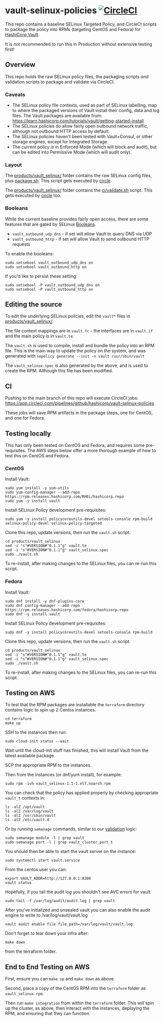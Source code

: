 # vault-selinux-policies [![CircleCI](https://circleci.com/gh/hashicorp/vault-selinux-policies.svg?style=svg)](https://circleci.com/gh/hashicorp/vault-selinux-policies)

This repo contains a baseline SELinux Targeted Policy, and CircleCI scripts to package the policy into RPMs (targeting CentOS and Fedora) for [HashiCorp Vault](https://www.vaultproject.io).

It is _not_ recommended to run this in Production without extensive testing first!

## Overview

This repo holds the raw SELinux policy files, the packaging scripts _and_ validation scripts to package and validate via CircleCI.

### Caveats

* The SELinux policy file contexts, used as part of SELinux labelling, map to where the packaged versions of Vault install their config, data and log files. The Vault packages are available from: https://learn.hashicorp.com/tutorials/vault/getting-started-install
* The SELinux policies do allow fairly open outbound network traffic, although not outbound HTTP access by default.
* The SELinux policies haven't been tested with Vault+Consul, or other storage engines, except for Integrated Storage.
* The current policy is in Enforced Mode (which will block and audit), but can be edited into Permissive Mode (which will audit only).

### Layout

The [products/vault_selinux/](products/vault_selinux/) folder contains the raw SELinux config files, plus [package.sh](products/vault_selinux/package.sh). This script gets executed by [circle](.circleci/config.yml).

The [products/vault_selinux/](products/vault_selinux/) folder contains the [ci/validate.sh](products/vault_selinux/ci/validate.sh) script. This gets executed by [circle](.circleci/config.yml) too.

### Booleans

While the current baseline provides fairly open access, there are some features that are gated by SELinux [Booleans](https://wiki.gentoo.org/wiki/SELinux/Tutorials/Using_SELinux_booleans).

* `vault_outbound_udp_dns` - if set will allow Vault to query DNS via UDP
* `vault_outbound_http` - if set will allow Vault to send outbound HTTP requests

To enable the booleans:

```
sudo setsebool vault_outbound_udp_dns on
sudo setsebool vault_outbound_http on
```

If you'd like to persist these setting:

```
sudo setsebool -P vault_outbound_udp_dns on
sudo setsebool -P vault_outbound_http on
```

## Editing the source

To edit the underlying SELinux policies, edit the `vault*` files in [products/vault_selinux/](products/vault_selinux/).

The file context mappings are in `vault.fc` - the interfaces are in `vault.if` and the main policy is in `vault.te`.

The `vault.sh` is used to compile, install and bundle the policy into an RPM file. This is the main way to update the policy on the system, and was generated with `sepolicy generate --init -n vault /usr/sbin/vault`

The `vault_selinux.spec` is also generated by the above, and is used to create the RPM. Although this file has been modified.

## CI

Pushing to the main branch of this repo will execute CircleCI jobs: https://app.circleci.com/pipelines/github/hashicorp/vault-selinux-policies

These jobs will save RPM artifacts in the package steps, one for CentOS, and one for Fedora.

## Testing locally

This has only been tested on CentOS and Fedora, and requires some pre-requisites. The AWS steps below offer a more thorough example of how to test this on CentOS and Fedora.

### CentOS

Install Vault:

```
sudo yum install -y yum-utils
sudo yum-config-manager --add-repo https://rpm.releases.hashicorp.com/RHEL/hashicorp.repo
sudo yum -y install vault
```

Install SELinux Policy development pre-requisites:

```
sudo yum -y install policycoreutils-devel setools-console rpm-build selinux-policy-devel selinux-policy-targeted
```

Clone this repo, update versions, then run the `vault.sh` script.

```
cd products/vault_selinux
sed -i "s^#VERSION#^0.1.1^g" vault.te
sed -i "s^#VERSION#^0.1.1^g" vault_selinux.spec
sudo ./vault.sh
```

To re-install, after making changes to the SELinux files, you can re-run this script.

### Fedora

Install Vault:

```
sudo dnf install -y dnf-plugins-core
sudo dnf config-manager --add-repo https://rpm.releases.hashicorp.com/fedora/hashicorp.repo
sudo dnf -y install vault
```

Install SELinux Policy development pre-requisites:

```
sudo dnf -y install policycoreutils-devel setools-console rpm-build
```

Clone this repo, update versions, then run the `vault.sh` script.

```
cd products/vault_selinux
sed -i "s^#VERSION#^0.1.1^g" vault.te
sed -i "s^#VERSION#^0.1.1^g" vault_selinux.spec
sudo ./vault.sh
```

To re-install, after making changes to the SELinux files, you can re-run this script.

## Testing on AWS

To test that the RPM packages are installable the `terraform` directory contains logic to spin up 2 Centos instances.

```
cd terraform
make up
```

SSH to the instances then run:

```
sudo cloud-init status --wait
```

Wait until the cloud-init stuff has finished, this will install Vault from the latest available package.

SCP the appropriate RPM to the instances.

Then from the instances (or dnf/yum install), for example:

```
sudo rpm -ivh vault_selinux-1.1-1.el7.noarch.rpm
```

You can check that the policy has applied properly by checking appropriate `vault_t` contexts in:

```
ls -alZ /opt/vault
ls -alZ /var/log/vault
ls -alZ /usr/sbin/vault
ls -alZ /etc/vault.d
```

Or by running `semanage` commands, similar to our [validation](products/vault_selinux/ci/validate.sh) logic:

```
sudo semanage module -l | grep vault
sudo semanage port -l | grep vault_cluster_port_t
```

You should then be able to start the vault server on the instance:

```
sudo systemctl start vault.service
```

From the centos user you can:
```
export VAULT_ADDR=http://127.0.0.1:8200
vault status
```

Hopefully, if you tail the audit log you shouldn't see AVC errors for vault:

```
sudo tail -f /var/log/audit/audit.log | grep vault
```

After you've initialized and unsealed vault you can also enable the audit engine to write to /var/log/vault/vault.log

```
vault audit enable file file_path=/var/log/vault/vault.log
```

Don't forget to tear down your infra after:

```
make down
```

from the terraform folder.

## End to End Testing on AWS

First, ensure you can `make up` and `make down` as above.

Second, place a copy of the CentOS RPM into the `terraform` folder as `vault_selinux.rpm`.

Then run `make integration` from within the `terraform` folder. This will spin up the cluster, as above, then interact with the instances, deploying the RPM, and ensuring that they can function.
